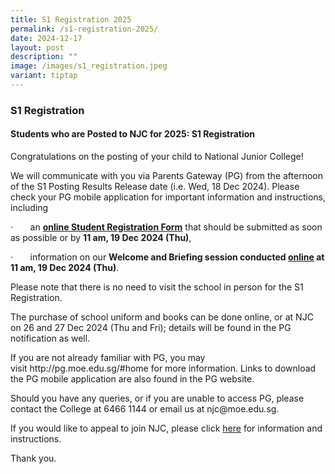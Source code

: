```yaml
---
title: S1 Registration 2025
permalink: /s1-registration-2025/
date: 2024-12-17
layout: post
description: ""
image: /images/s1_registration.jpeg
variant: tiptap
---
```

<h3><strong>S1 Registration</strong></h3>
<h4><strong>Students who are Posted to NJC for 2025: S1 Registration</strong></h4>
<p>Congratulations on the posting of your child to National Junior College!</p>
<p>We will communicate with you via Parents Gateway (PG) from the afternoon
of the S1 Posting Results Release date (i.e. Wed, 18 Dec 2024). Please
check your PG mobile application for important information and instructions,
including</p>
<p>·&nbsp;&nbsp;&nbsp;&nbsp;&nbsp;&nbsp; an&nbsp;<strong><a href="https://go.gov.sg/njc2024s1regform" rel="noopener noreferrer nofollow" target="_blank">online Student Registration Form</a></strong>&nbsp;that
should be submitted as soon as possible or by <strong>11 am, 19 Dec 2024 (Thu)</strong>,</p>
<p>·&nbsp;&nbsp;&nbsp;&nbsp;&nbsp;&nbsp; information on our&nbsp;<strong>Welcome and Briefing session conducted <u>online</u> at 11 am, 19 Dec 2024 (Thu)</strong>.</p>
<p>Please note that there is no need to visit the school in person for the
S1 Registration.</p>
<p>The purchase of school uniform and books can be done online, or at NJC
on 26 and 27 Dec 2024 (Thu and Fri); details will be found in the PG notification
as well.</p>
<p>If you are not already familiar with PG, you may visit&nbsp;<a rel="noopener noreferrer nofollow" target="_blank">http://pg.moe.edu.sg/#home</a>&nbsp;for
more information. Links to download the PG mobile application are also
found in the PG website.</p>
<p>Should you have any queries, or if you are unable to access PG, please
contact the College at 6466 1144 or email us at&nbsp;<a rel="noopener noreferrer nofollow" target="_blank">njc@moe.edu.sg</a>.</p>
<p>If you would like to appeal to join NJC, please click&nbsp;<a href="https://nationaljc.moe.edu.sg/admissions/IP-Sec1-posting/" rel="noopener noreferrer nofollow" target="_blank">here</a>&nbsp;for
information and instructions.</p>
<p>Thank you.</p>